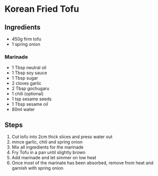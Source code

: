 # Korean Fried Tofu 

## Ingredients 

* 450g firm tofu
* 1 spring onion 

### Marinade 

* 1 Tbsp neutral oil
* 1 Tbsp soy sauce
* 1 Tbsp sugar 
* 2 cloves garlic 
* 2 Tbsp gochugaru
* 1 chili (optional)
* 1 tsp sesame seeds 
* 1 Tbsp sesame oil 
* 80ml water

## Steps 

1. Cut tofu into 2cm thick slices and press water out
2. mince garlic, chili and spring onion
3. Mix all ingredients for the marinade 
4. Fry Tofu in a pan until slightly brown
5. Add marinade and let simmer on low heat
6. Once most of the marinate has been absorbed, remove from heat and garnish with spring onion

